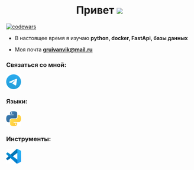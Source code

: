 <h1 align="center">Привет
<img src="https://github.com/blackcater/blackcater/raw/main/images/Hi.gif" height="32"/></h1>

[![codewars](https://www.codewars.com/users/Ivan52/badges/large)](https://www.codewars.com/users/Ivan52)

- В настоящее время я изучаю **python, docker, FastApi, базы данных**

- Моя почта **gruivanvik@mail.ru**

### Связаться со мной:
<p align="left">
<a href="https://t.me/IvanGrubov" target="blank"><img align="center" src="https://raw.githubusercontent.com/IgV52/IgV52/main/icons/Telegram.svg" alt="Ivan Grubov" height="40" width="40" /></a>
</p>

### Языки:
<p align="left"> 
<a href="https://www.python.org" target="_blank" rel="noreferrer"> <img src="https://raw.githubusercontent.com/IgV52/IgV52/main/icons/python.svg" alt="python" width="40" height="40"/> </a> 
</p>

### Инструменты:
<p align="left">  
<a href="https://code.visualstudio.com/" target="_blank" rel="noreferrer"> <img src="https://raw.githubusercontent.com/IgV52/IgV52/main/icons/VS-code.svg" alt="git" width="40" height="40"/> </a> 
</p>
